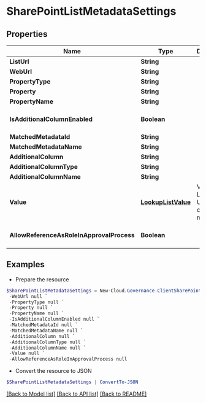 # SharePointListMetadataSettings
## Properties

Name | Type | Description | Notes
------------ | ------------- | ------------- | -------------
**ListUrl** | **String** |  | [optional] 
**WebUrl** | **String** |  | [optional] 
**PropertyType** | **String** |  | [optional] 
**Property** | **String** |  | [optional] 
**PropertyName** | **String** |  | [optional] 
**IsAdditionalColumnEnabled** | **Boolean** |  | [optional] [default to $false]
**MatchedMetadataId** | **String** |  | [optional] 
**MatchedMetadataName** | **String** |  | [optional] 
**AdditionalColumn** | **String** |  | [optional] 
**AdditionalColumnType** | **String** |  | [optional] 
**AdditionalColumnName** | **String** |  | [optional] 
**Value** | [**LookupListValue**](LookupListValue.md) | Value of Lookup User Profile or Azure Ad metadata. | [optional] 
**AllowReferenceAsRoleInApprovalProcess** | **Boolean** |  | [optional] [default to $false]

## Examples

- Prepare the resource
```powershell
$SharePointListMetadataSettings = New-Cloud.Governance.ClientSharePointListMetadataSettings  -ListUrl null `
 -WebUrl null `
 -PropertyType null `
 -Property null `
 -PropertyName null `
 -IsAdditionalColumnEnabled null `
 -MatchedMetadataId null `
 -MatchedMetadataName null `
 -AdditionalColumn null `
 -AdditionalColumnType null `
 -AdditionalColumnName null `
 -Value null `
 -AllowReferenceAsRoleInApprovalProcess null
```

- Convert the resource to JSON
```powershell
$SharePointListMetadataSettings | ConvertTo-JSON
```

[[Back to Model list]](../README.md#documentation-for-models) [[Back to API list]](../README.md#documentation-for-api-endpoints) [[Back to README]](../README.md)

